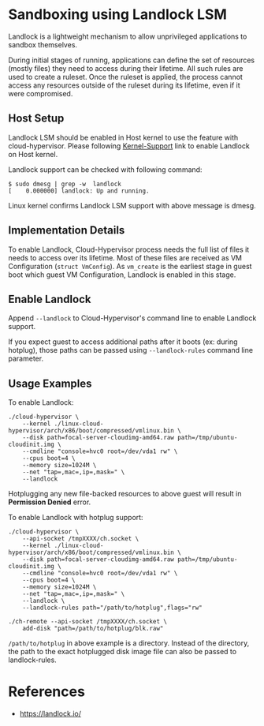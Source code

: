 # Sandboxing using Landlock LSM
Landlock is a lightweight mechanism to allow unprivileged applications to
sandbox themselves.

During initial stages of running, applications can define the set of resources
(mostly files) they need to access during their lifetime. All such rules are
used to create a ruleset. Once the ruleset is applied, the process cannot access
any resources outside of the ruleset during its lifetime, even if it were
compromised.

## Host Setup
Landlock LSM should be enabled in Host kernel to use the feature with
cloud-hypervisor. Please following [Kernel-Support](https://docs.kernel.org/userspace-api/landlock.html#kernel-support) link to enable Landlock on Host kernel.


Landlock support can be checked with following command:
```
$ sudo dmesg | grep -w  landlock
[    0.000000] landlock: Up and running.
```
Linux kernel confirms Landlock LSM support with above message is dmesg.


## Implementation Details
To enable Landlock, Cloud-Hypervisor process needs the full list of files it
needs to access over its lifetime. Most of these files are received as VM
Configuration (`struct VmConfig`). As `vm_create` is the earliest stage in guest
boot which guest VM Configuration, Landlock is enabled in this stage.

## Enable Landlock
Append `--landlock` to Cloud-Hypervisor's command line to enable Landlock
support.

If you expect guest to access additional paths after it boots
(ex: during hotplug), those paths can be passed using `--landlock-rules` command
line parameter.

## Usage Examples
To enable Landlock:

```
./cloud-hypervisor \
	--kernel ./linux-cloud-hypervisor/arch/x86/boot/compressed/vmlinux.bin \
	--disk path=focal-server-cloudimg-amd64.raw path=/tmp/ubuntu-cloudinit.img \
	--cmdline "console=hvc0 root=/dev/vda1 rw" \
	--cpus boot=4 \
	--memory size=1024M \
	--net "tap=,mac=,ip=,mask=" \
    --landlock
```
Hotplugging any new file-backed resources to above guest will result in
**Permission Denied** error.

To enable Landlock with hotplug support:
```
./cloud-hypervisor \
    --api-socket /tmpXXXX/ch.socket \
	--kernel ./linux-cloud-hypervisor/arch/x86/boot/compressed/vmlinux.bin \
	--disk path=focal-server-cloudimg-amd64.raw path=/tmp/ubuntu-cloudinit.img \
	--cmdline "console=hvc0 root=/dev/vda1 rw" \
	--cpus boot=4 \
	--memory size=1024M \
	--net "tap=,mac=,ip=,mask=" \
    --landlock \
    --landlock-rules path="/path/to/hotplug",flags="rw"

./ch-remote --api-socket /tmpXXXX/ch.socket \
    add-disk "path=/path/to/hotplug/blk.raw"
```
`/path/to/hotplug` in above example is a directory. Instead of the directory,
the path to the exact hotplugged disk image file can also be passed to
landlock-rules.


# References
* https://landlock.io/